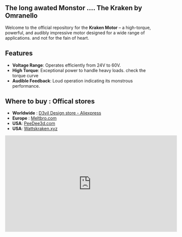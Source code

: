 ## The long awated Monstor .... The Kraken by Omranello 

Welcome to the official repository for the **Kraken Motor** – a high-torque, powerful, and audibly impressive motor designed for a wide range of applications. and not for the fain of heart.


## Features

- **Voltage Range**: Operates efficiently from 24V to 60V.
- **High Torque**: Exceptional power to handle heavy loads. check the torque curve
- **Audible Feedback**: Loud operation indicating its monstrous performance.

## Where to buy : Offical stores

- **Worldwide** : [D3vil Design store - Aliexpress](https://www.aliexpress.com/item/1005007149088740.html)
- **Europe** : [Meltbro.com](https://meltbro.de/Superpower-Super-power-Kraken-Nema-17-Schrittmotor-0-9---D3vil-Design-X-LDO-60V-faehig-LDO-42sth60-3004MAC-S40--fuer-Creality-K1-K1C-K1-Max-Voron-VzBot-1001001420.html)
- **USA**: [PeeDee3d.com](https://peedee3d.com/collections/motion/products/kraken-by-omranello-1-8-ldo-42sth60-3004acs40)
- **USA**: [Wattskraken.xyz](https://wattskraken.xyz/products/ldo-kraken-steppers?utm_source=copyToPasteBoard&utm_medium=product-links&utm_content=web)


<iframe width="560" height="315" src="https://www.youtube.com/embed/kU-81QP2r-E?si=gDA0nmHCxnQxPYuT" title="YouTube video player" frameborder="0" allow="accelerometer; autoplay; clipboard-write; encrypted-media; gyroscope; picture-in-picture; web-share" referrerpolicy="strict-origin-when-cross-origin" allowfullscreen></iframe>
